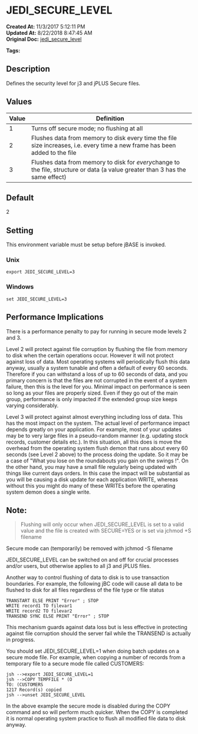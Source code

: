 # JEDI_SECURE_LEVEL

**Created At:** 11/3/2017 5:12:11 PM  
**Updated At:** 8/22/2018 8:47:45 AM  
**Original Doc:** [jedi_secure_level](https://docs.jbase.com/41717-environment-variables/jedi_secure_level)  

**Tags:**
<badge text='environment variablesa' vertical='middle' />

## Description

Defines the security level for j3 and jPLUS Secure files.

## 


## Values


| Value<br> | Definition <br> |
| --- | --- |
| 1<br> | Turns off secure mode; no flushing at all<br> |
| 2<br> | Flushes data from memory to disk every time the file size increases, i.e. every time a new frame has been added to the file<br> |
| 3<br> | Flushes data from memory to disk for *every*change to the file, structure or data (a value greater than 3 has the same effect)<br> |


## 


## Default

2

## 


## Setting

This environment variable must be setup before jBASE is invoked.

### Unix

```
export JEDI_SECURE_LEVEL=3
```

### Windows

```
set JEDI_SECURE_LEVEL=3
```

## 


## Performance Implications

There is a performance penalty to pay for running in secure mode levels 2 and 3.

Level 2 will protect against file corruption by flushing the file from memory to disk when the certain operations occur. However it will not protect against loss of data. Most operating systems will periodically flush this data anyway, usually a system tunable and often a default of every 60 seconds. Therefore if you can withstand a loss of up to 60 seconds of data, and you primary concern is that the files are not corrupted in the event of a system failure, then this is the level for you. Minimal impact on performance is seen so long as your files are properly sized. Even if they go out of the main group, performance is only impacted if the extended group size keeps varying considerably.

Level 3 will protect against almost everything including loss of data. This has the most impact on the system. The actual level of performance impact depends greatly on your application. For example, most of your updates may be to very large files in a pseudo-random manner (e.g. updating stock records, customer details etc.). In this situation, all this does is move the overhead from the operating system flush demon that runs about every 60 seconds (see Level 2 above) to the process doing the update. So it may be a case of "What you lose on the roundabouts you gain on the swings !". On the other hand, you may have a small file regularly being updated with things like current days orders. In this case the impact will be substantial as you will be causing a disk update for each application WRITE, whereas without this you might do many of these WRITEs before the operating system demon does a single write.

## 


## Note:


> Flushing will only occur when JEDI\_SECURE\_LEVEL is set to a valid value and the file is created with SECURE=YES or is set via jchmod +S filename




Secure mode can (temporarily) be removed with jchmod -S filename

JEDI\_SECURE\_LEVEL can be switched on and off for crucial processes and/or users, but otherwise applies to all j3 and jPLUS files.

Another way to control flushing of data to disk is to use transaction boundaries. For example, the following jBC code will cause all data to be flushed to disk for all files regardless of the file type or file status

```
TRANSTART ELSE PRINT "Error" ; STOP
WRITE record1 TO filevar1
WRITE record2 TO filevar2
TRANSEND SYNC ELSE PRINT "Error" ; STOP
```

This mechanism guards against data loss but is less effective in protecting against file corruption should the server fail while the TRANSEND is actually in progress.

You should set JEDI\_SECURE\_LEVEL=1 when doing batch updates on a secure mode file. For example, when copying a number of records from a temporary file to a secure mode file called CUSTOMERS:

```
jsh -->export JEDI_SECURE_LEVEL=1
jsh -->COPY TEMPFILE * (O
TO: (CUSTOMERS
1217 Record(s) copied
jsh -->unset JEDI_SECURE_LEVEL
```

In the above example the secure mode is disabled during the COPY command and so will perform much quicker. When the COPY is completed it is normal operating system practice to flush all modified file data to disk anyway.
